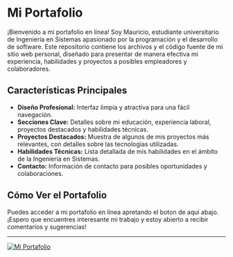 # Mi Portafolio

¡Bienvenido a mi portafolio en línea! Soy Mauricio, estudiante universitario de Ingeniería en Sistemas apasionado por la programación y el desarrollo de software. Este repositorio contiene los archivos y el código fuente de mi sitio web personal, diseñado para presentar de manera efectiva mi experiencia, habilidades y proyectos a posibles empleadores y colaboradores.

## Características Principales

- **Diseño Profesional:** Interfaz limpia y atractiva para una fácil navegación.
- **Secciones Clave:** Detalles sobre mi educación, experiencia laboral, proyectos destacados y habilidades técnicas.
- **Proyectos Destacados:** Muestra de algunos de mis proyectos más relevantes, con detalles sobre las tecnologías utilizadas.
- **Habilidades Técnicas:** Lista detallada de mis habilidades en el ámbito de la Ingeniería en Sistemas.
- **Contacto:** Información de contacto para posibles oportunidades y colaboraciones.

## Cómo Ver el Portafolio

Puedes acceder a mi portafolio en línea apretando el boton de aqui abajo. ¡Espero que encuentres interesante mi trabajo y estoy abierto a recibir comentarios y sugerencias!

---

[![Mi Portafolio](https://img.shields.io/badge/Mi%20Portafolio-purple)](https://mau312.github.io/)
